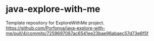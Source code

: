 # java-explore-with-me
Template repository for ExploreWithMe project.
https://github.com/Porfonya/java-explore-with-me/pull/4/commits/7259697087ac6541ee23bae96abaec57d73e6f5f